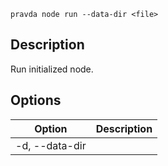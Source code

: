 ```pravda node run --data-dir <file>```

## Description
Run initialized node.
## Options

|Option|Description|
|----|----|
|-d, --data-dir|
